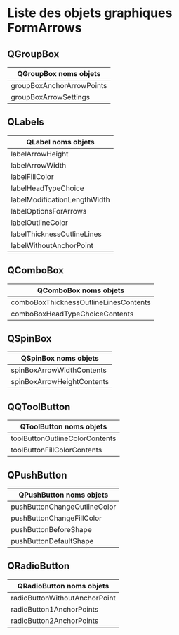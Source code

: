 # Liste des objets graphiques FormArrows

## QGroupBox

| QGroupBox noms objets        |
| ---------------------------- |
| groupBoxAnchorArrowPoints    |
| groupBoxArrowSettings   |


## QLabels
	
| QLabel noms objets           |
| ---------------------------- |
| labelArrowHeight             |
| labelArrowWidth              |
| labelFillColor               |
| labelHeadTypeChoice          |
| labelModificationLengthWidth |
| labelOptionsForArrows        |
| labelOutlineColor            |
| labelThicknessOutlineLines   |
| labelWithoutAnchorPoint      |


## QComboBox

| QComboBox noms objets                   |
| --------------------------------------- |
| comboBoxThicknessOutlineLinesContents   |
| comboBoxHeadTypeChoiceContents          |


## QSpinBox

| QSpinBox noms objets        |
| --------------------------- |
| spinBoxArrowWidthContents   |
| spinBoxArrowHeightContents  |


## QQToolButton

| QToolButton noms objets         |
| ------------------------------- |
| toolButtonOutlineColorContents  |
| toolButtonFillColorContents     |


## QPushButton

| QPushButton noms objets        |
| ------------------------------ |
| pushButtonChangeOutlineColor   |
| pushButtonChangeFillColor      |
| pushButtonBeforeShape          |
| pushButtonDefaultShape         |


## QRadioButton

| QRadioButton noms objets        |
| ------------------------------- |
| radioButtonWithoutAnchorPoint   |
| radioButton1AnchorPoints        |
| radioButton2AnchorPoints        |


